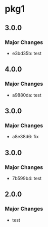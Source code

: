 # pkg1

## 3.0.0

### Major Changes

- e3bd35b: test

## 4.0.0

### Major Changes

- a9880da: test

## 3.0.0

### Major Changes

- a8e38d6: fix

## 3.0.0

### Major Changes

- 7b599b4: test

## 2.0.0

### Major Changes

- test
